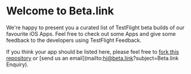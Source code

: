 ---
---

<h1>Welcome to <span class="font-commando">Beta.link</span></h1>

We're happy to present you a curated list of TestFlight beta builds of our favourite iOS Apps. Feel free to check out some Apps and give some feedback to the developers using TestFlight Feedback.

If you think your app should be listed here, please feel free to [fork this repository](https://github.com/Bearologics/Beta.link) or [send us an email](mailto:hi@beta.link?subject=Beta.link Enquiry).
